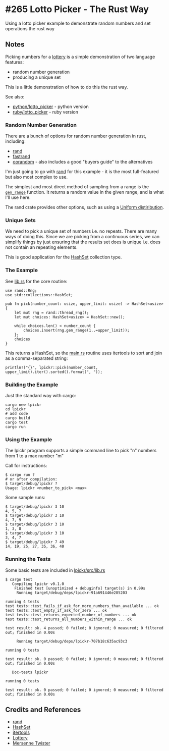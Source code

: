 # #265 Lotto Picker - The Rust Way

Using a lotto picker example to demonstrate random numbers and set operations the rust way

## Notes

Picking numbers for a [lottery](https://en.wikipedia.org/wiki/Lottery)
is a simple demonstration of two language features:

* random number generation
* producing a unique set

This is a little demonstration of how to do this the rust way.

See also:

* [python/lotto_picker](../../python/lotto_picker/) - python version
* [ruby/lotto_picker](../../ruby/lotto_picker/) - ruby version

### Random Number Generation

There are a bunch of options for random number generation in rust, including:

* [rand](https://crates.io/crates/rand)
* [fastrand](https://crates.io/crates/fastrand)
* [oorandom](https://crates.io/crates/oorandom) - also includes a good "buyers guide" to the alternatives

I'm just going to go with [rand](https://crates.io/crates/rand) for this example -
it is the most full-featured but also most complex to use.

The simplest and most direct method of sampling from a range is the
[`gen_range`](https://rust-random.github.io/rand/rand/trait.Rng.html#method.gen_range) function.
It returns a random value in the given range, and is what I'll use here.

The rand crate provides other options, such as using a
[Uniform distiribution](https://rust-random.github.io/rand/rand/distributions/struct.Uniform.html).

### Unique Sets

We need to pick a unique set of numbers i.e. no repeats. There are many ways of doing this.
Since we are picking from a continuous series, we can simplify things by just ensuring that the results set
does is unique i.e. does not contain an repeating elements.

This is good application for the [HashSet](https://doc.rust-lang.org/std/collections/struct.HashSet.html) collection type.

### The Example

See [lib.rs](./lpickr/src/lib.rs) for the core routine:

    use rand::Rng;
    use std::collections::HashSet;

    pub fn pick(number_count: usize, upper_limit: usize) -> HashSet<usize> {
        let mut rng = rand::thread_rng();
        let mut choices: HashSet<usize> = HashSet::new();

        while choices.len() < number_count {
            choices.insert(rng.gen_range(1..=upper_limit));
        };
        choices
    }

This returns a HashSet, so the [main.rs](./lpickr/src/main.rs) routine
uses itertools to sort and join as a comma-separated string:

    println!("{}", lpickr::pick(number_count, upper_limit).iter().sorted().format(", "));

### Building the Example

Just the standard way with cargo:

    cargo new lpickr
    cd lpickr
    # add code
    cargo build
    cargo test
    cargo run

### Using the Example

The lpickr program supports a simple command line to pick "n" numbers from 1 to a max number "m"

Call for instructions:

    $ cargo run ?
    # or after compilation:
    $ target/debug/lpickr ?
    Usage: lpickr <number_to_pick> <max>

Some sample runs:

    $ target/debug/lpickr 3 10
    4, 5, 7
    $ target/debug/lpickr 3 10
    4, 7, 9
    $ target/debug/lpickr 3 10
    1, 3, 8
    $ target/debug/lpickr 3 10
    3, 4, 7
    $ target/debug/lpickr 7 49
    14, 19, 25, 27, 35, 36, 40

### Running the Tests

Some basic tests are included in [lpickr/src/lib.rs](./lpickr/src/lib.rs)

    $ cargo test
       Compiling lpickr v0.1.0
        Finished test [unoptimized + debuginfo] target(s) in 0.99s
         Running target/debug/deps/lpickr-91a691446e285203

    running 4 tests
    test tests::test_fails_if_ask_for_more_numbers_than_available ... ok
    test tests::test_empty_if_ask_for_zero ... ok
    test tests::test_returns_expected_number_of_numbers ... ok
    test tests::test_returns_all_numbers_within_range ... ok

    test result: ok. 4 passed; 0 failed; 0 ignored; 0 measured; 0 filtered out; finished in 0.00s

         Running target/debug/deps/lpickr-707b18c635ac93c3

    running 0 tests

    test result: ok. 0 passed; 0 failed; 0 ignored; 0 measured; 0 filtered out; finished in 0.00s

       Doc-tests lpickr

    running 0 tests

    test result: ok. 0 passed; 0 failed; 0 ignored; 0 measured; 0 filtered out; finished in 0.00s

## Credits and References

* [rand](https://crates.io/crates/rand)
* [HashSet](https://doc.rust-lang.org/std/collections/struct.HashSet.html)
* [itertools](https://docs.rs/itertools/latest/itertools/)
* [Lottery](https://en.wikipedia.org/wiki/Lottery)
* [Mersenne Twister](https://en.wikipedia.org/wiki/Mersenne_Twister)
